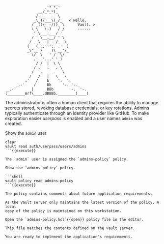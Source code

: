 ```
                    ____
                  .'* *.'
               __/_*_*(_
              / _______ \     _______
             _\_)/___\(_/_   < Hello,
            / _((\- -/))_ \      Vault. >
            \ \   (-)   / /      ------
             ' \___.___/ '
            / ' \__.__/ ' \
           / _ \ - | - /_  \
          (   ( .;''';. .'  )
          _\"__ /    )\ __"/_
            \/  \   ' /  \/
             .'  '...' ' )
              / /  |  \ \
             / .   .   . \
            /   .     .   \
           /   /   |   \   \
         .'   /    b    '.  '.
     _.-'    /     Bb     '-. '-._
 _.-'       |      BBb       '-.  '-.
(________mrf\____.dBBBb.________)____)
```

The administrator is often a human client that requires the ability to manage
secrets stored, revoking database credentials, or key rotations. Admins
typically authenticate through an identity provider like GitHub. To make
exploration easier *userpass* is enabled and a user names `admin` was created.

Show the `admin` user.

```shell
clear
vault read auth/userpass/users/admins
```{{execute}}

The `admin` user is assigned the `admins-policy` policy.

Show the `admins-policy` policy.

```shell
vault policy read admins-policy
```{{execute}}

The policy contains comments about future application requirements.

As the Vault server only maintains the latest version of the policy. A local
copy of the policy is maintained on this workstation.

Open the `admins-policy.hcl`{{open}} policy file in the editor.

This file matches the contents defined on the Vault server.

You are ready to implement the application's requirements.
